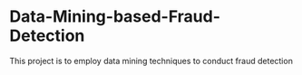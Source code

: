 # Data-Mining-based-Fraud-Detection
This project is to employ data mining techniques to conduct fraud detection
